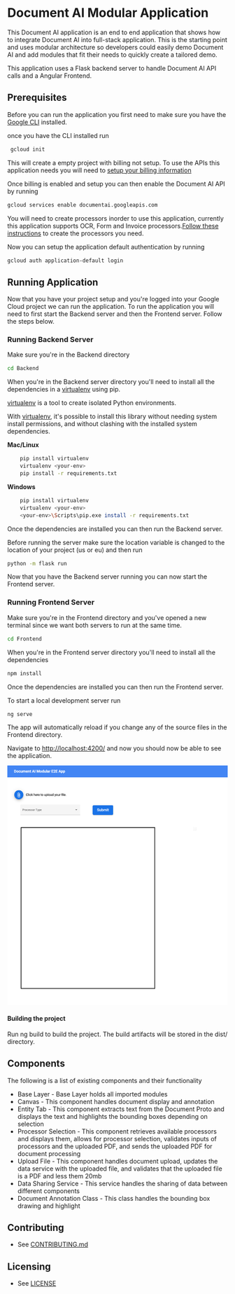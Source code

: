 # Document AI Modular Application

This Document AI application is an end to end application that shows how to integrate Document AI into full-stack application.
This is the starting point and uses modular architecture so developers could easily demo Document AI and add modules that fit their needs to quickly create a tailored demo.

This application uses a Flask backend server to handle Document AI API calls and a Angular Frontend.

## Prerequisites

Before you can run the application you first need to make sure you have the [Google CLI](https://cloud.google.com/sdk/docs/install) installed.

once you have the CLI installed run

```bash
 gcloud init
```

This will create a empty project with billing not setup. To use the APIs this application needs you will need to [setup your billing information](https://cloud.google.com/billing/docs/how-to/manage-billing-account?hl=en_GB)

Once billing is enabled and setup you can then enable the Document AI API by running

```bash
gcloud services enable documentai.googleapis.com
```

You will need to create processors inorder to use this application, currently this application supports OCR, Form and Invoice processors.[Follow these instructions](https://cloud.google.com/document-ai/docs/create-processor) to create the processors you need.

Now you can setup the application default authentication by running

```bash
gcloud auth application-default login
```

## Running Application

Now that you have your project setup and you're logged into your Google Cloud project we can run the application. To run the application you will need to first start the Backend server and then the Frontend server. Follow the steps below.

### Running Backend Server

Make sure you're in the Backend directory

```bash
cd Backend
```
When you're in the Backend server directory you'll need to install all the dependencies in a [virtualenv][virtualenv] using pip.

[virtualenv][virtualenv] is a tool to create isolated Python environments.

With [virtualenv][virtualenv], it's possible to install this library without needing system
install permissions, and without clashing with the installed system
dependencies.

[virtualenv]: <https://virtualenv.pypa.io/en/latest/>


**Mac/Linux**

```bash
    pip install virtualenv
    virtualenv <your-env>
    pip install -r requirements.txt
```

**Windows**

```bash
    pip install virtualenv
    virtualenv <your-env>
    <your-env>\Scripts\pip.exe install -r requirements.txt
```

Once the dependencies are installed you can then run the Backend server.

Before running the server make sure the location variable is changed to the location of your project (us or eu) and then run

```bash
python -m flask run
```

Now that you have the Backend server running you can now start the Frontend server.

### Running Frontend Server

Make sure you're in the Frontend directory and you've opened a new terminal since we want both servers to run at the same time.

```bash
cd Frontend
```

When you're in the Frontend server directory you'll need to install all the dependencies

```bash
npm install
```

Once the dependencies are installed you can then run the Frontend server.

To start a local development server run

```bash
ng serve
```

The app will automatically reload if you change any of the source files in the Frontend directory.

Navigate to [http://localhost:4200/](http://localhost:4200/) and now you should now be able to see the application.

![Document AI Modular E2E App](images/application.png)

#### Building the project
Run ng build to build the project. The build artifacts will be stored in the dist/ directory.

## Components

The following is a list of existing components and their functionality

* Base Layer - Base Layer holds all imported modules
* Canvas - This component handles document display and annotation
* Entity Tab - This component extracts text from the Document Proto and displays the text and highlights the bounding boxes depending on selection
* Processor Selection - This component retrieves available processors and displays them, allows for processor selection, validates inputs of processors and the uploaded PDF, and sends the uploaded PDF for document processing
* Upload File - This component handles document upload, updates the data service with the uploaded file, and validates that the uploaded file is a PDF and less them 20mb
* Data Sharing Service - This service handles the sharing of data between different components 
* Document Annotation Class - This class handles the bounding box drawing and highlight

## Contributing

* See [CONTRIBUTING.md](CONTRIBUTING.md)

## Licensing

* See [LICENSE](LICENSE)
